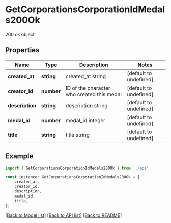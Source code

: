 # GetCorporationsCorporationIdMedals200Ok

200 ok object

## Properties

Name | Type | Description | Notes
------------ | ------------- | ------------- | -------------
**created_at** | **string** | created_at string | [default to undefined]
**creator_id** | **number** | ID of the character who created this medal | [default to undefined]
**description** | **string** | description string | [default to undefined]
**medal_id** | **number** | medal_id integer | [default to undefined]
**title** | **string** | title string | [default to undefined]

## Example

```typescript
import { GetCorporationsCorporationIdMedals200Ok } from './api';

const instance: GetCorporationsCorporationIdMedals200Ok = {
    created_at,
    creator_id,
    description,
    medal_id,
    title,
};
```

[[Back to Model list]](../README.md#documentation-for-models) [[Back to API list]](../README.md#documentation-for-api-endpoints) [[Back to README]](../README.md)
